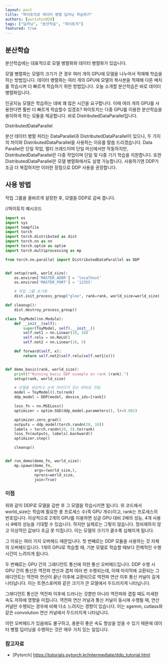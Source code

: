 ```yaml
---
layout: post
title: "파이토치로 데이터 병렬 딥러닝 학습하기"
authors: [yurishin929]
tags: ["딥러닝", "분산학습", "파이토치"]
featured: true
---
```

 
## 분산학습

분산학습에는 대표적으로 모델 병렬화와 데이터 병렬화가 있습니다.

모델 병렬화는 모델의 크기가 큰 경우 여러 개의 GPU에 모델을 나누어서 적재해 학습을 하는 방법입니다.
데이터 병렬화는 여러 개의 GPU에 모델의 복사본을 적재해 다른 배치를 학습시켜 더 빠르게 학습하기 위한 방법입니다. 오늘 소개할 분산학습은 바로 데이터 병렬화입니다.

인공지능 모델은 학습하는 데에 꽤 많은 시간을 요구합니다. 이때 여러 개의 GPU를 사용한다면 훨씬 더 빠르게 학습할수 있겠죠?
파이토치는 다중 GPU를 이용한 분산학습을 용이하게 하는 모듈을 제공합니다. 바로 DistributedDataParallel입니다.

DistributedDataParallel

분산 데이터 병렬 처리는 DataParallel과 DistributedDataParallel이 있으나, 두 가지의 차이와 DistributedDataParallel을 사용하는 이유를 말씀 드리겠습니다.
Data Parallel은 단일 작업, 멀티 쓰레드이며 단일 머신에서만 작동하지만, DistributedDataParallel은 다중 작업이며 단일 및 다중 기기 학습을 지원합니다.
또한 DistributedDataParallel은 모델 병렬화에서도 실행 가능합니다. 사용하기엔 DDP가 조금 더 복잡하지만 이러한 장점으로 DDP 사용을 권장합니다.

## 사용 방법

작업 그룹을 올바르게 설정한 후, 모델을 DDP로 감싸 줍니다.

//파이토치 예시코드  

```py
import os
import sys
import tempfile
import torch
import torch.distributed as dist
import torch.nn as nn
import torch.optim as optim
import torch.multiprocessing as mp

from torch.nn.parallel import DistributedDataParallel as DDP


def setup(rank, world_size):
    os.environ['MASTER_ADDR'] = 'localhost'
    os.environ['MASTER_PORT'] = '12355'

    # 작업 그룹 초기화
    dist.init_process_group("gloo", rank=rank, world_size=world_size)

def cleanup():
    dist.destroy_process_group()

class ToyModel(nn.Module):
    def __init__(self):
        super(ToyModel, self).__init__()
        self.net1 = nn.Linear(10, 10)
        self.relu = nn.ReLU()
        self.net2 = nn.Linear(10, 5)

    def forward(self, x):
        return self.net2(self.relu(self.net1(x)))


def demo_basic(rank, world_size):
    print(f"Running basic DDP example on rank {rank}.")
    setup(rank, world_size)

    # 모델을 생성하고 순위 아이디가 있는 GPU로 전달
    model = ToyModel().to(rank)
    ddp_model = DDP(model, device_ids=[rank])

    loss_fn = nn.MSELoss()
    optimizer = optim.SGD(ddp_model.parameters(), lr=0.001)

    optimizer.zero_grad()
    outputs = ddp_model(torch.randn(20, 10))
    labels = torch.randn(20, 5).to(rank)
    loss_fn(outputs, labels).backward()
    optimizer.step()

    cleanup()


def run_demo(demo_fn, world_size):
    mp.spawn(demo_fn,
             args=(world_size,),
             nprocs=world_size,
             join=True)
```

### 이점

위와 같이 DDP로 모델을 감싼 후 그 모델을 학습시키면 됩니다. 위 코드에서 world_size는 학습에 필요한 총 프로세스 수(즉 GPU 개수)이고, rank는 프로세스의 번호입니다.
이상적으로 2개의 GPU를 이용하면 싱글 GPU 대비 2배의 성능, 4개 사용 시 4배의 성능을 기대할 수 있습니다.
하지만 실제로는 그렇지 않습니다. 정비례하지 않고 이상적인 값보다 조금 못 미칩니다. 이는 모델의 크기가 클수록 심해지게 됩니다.

그 이유는 여러 가지 오버헤드 때문입니다.
첫 번째로는 DDP 모듈을 사용하는 것 자체의 오버헤드입니다.
1개의 GPU로 학습할 때, 기본 모델로 학습할 때보다 전체적인 수행시간이 느려지게 됩니다.

두 번째로는 GPU 간의 그래디언트 통신에 의한 통신 오버헤드입니다.
DDP 수행 시 GPU 간의 통신은 역전파 연산과 겹쳐 여러 번 수행되는데, 이때 마지막에 교환되는 그래디언트는 역전파 연산이 끝난 이후에 교환되므로 역전파 연산 이후 통신 커널이 길게 나타납니다. 이는 트랜스포머와 같은 크기가 큰 모델에서 두드러지게 나타납니다.

그래디언트 통신은 역전파 이후에 드러나는 것뿐만 아니라 역전파와 겹칠 때도 미세한 속도 저하에 영향을 미칩니다.
역전파 연산 커널과 통신 커널이 동시에 수행될 때, 연산 커널만 수행되는 경우에 비해 다소 느려지는 경향이 있습니다.
이는 sgemm, cutlass와 같은 convolution 연산 커널에서 두드러지게 나타납니다.

이런 오버헤드가 있음에도 불구하고, 충분히 좋은 속도 향상을 얻을 수 있기 때문에 데이터 병렬 딥러닝을 수행하는 것은 매우 가치 있는 일입니다.

### 참고자료

- [Pytorch] <https://tutorials.pytorch.kr/intermediate/ddp_tutorial.html>
